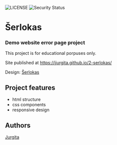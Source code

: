 ![LICENSE](https://img.shields.io/badge/license-MIT-blue.svg?style=flat-square)
![Security Status](https://img.shields.io/security-headers?label=Security&url=https%3A%2F%2Fgithub.com&style=flat-square)

# Šerlokas

### Demo website error page project

This project is for educational porpuses only.

Site published at https://jjurgita.github.io/2-serlokas/

Design: [Šerlokas](https://cdn.discordapp.com/attachments/648536139677958156/648860542743740428/404-Web-Page-Design-Examples-6.png)

## Project features

- html structure
- css components
- responsive design

## Authors

[Jurgita](https://github.com/Jjurgita)
